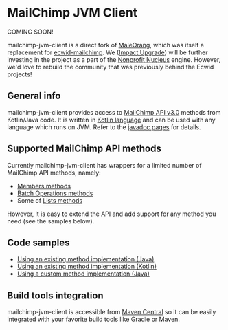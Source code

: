 # MailChimp JVM Client

COMING SOON!

mailchimp-jvm-client is a direct fork of [MaleOrang](https://github.com/Ecwid/maleorang), which was itself a replacement for [ecwid-mailchimp](https://github.com/Ecwid/ecwid-mailchimp/). We ([Impact Upgrade](https://www.impactupgrade.com)) will be further investing in the project as a part of the [Nonprofit Nucleus](https://www.impactupgrade.com/nonprofit-nucleus/) engine. However, we'd love to rebuild the community that was previously behind the Ecwid projects!

## General info

mailchimp-jvm-client provides access to [MailChimp API v3.0](http://developer.mailchimp.com/documentation/mailchimp/reference/overview/) methods from Kotlin/Java code. It is written in [Kotlin language](https://kotlinlang.org/) and can be used with any language which runs on JVM. Refer to the [javadoc pages](http://www.javadoc.io/doc/com.ecwid/maleorang/) for details.

## Supported MailChimp API methods

Currently mailchimp-jvm-client has wrappers for a limited number of MailChimp API methods, namely:
* [Members methods](http://developer.mailchimp.com/documentation/mailchimp/reference/lists/members/)
* [Batch Operations methods](http://developer.mailchimp.com/documentation/mailchimp/reference/batches/)
* Some of [Lists methods](http://developer.mailchimp.com/documentation/mailchimp/reference/lists/)

However, it is easy to extend the API and add support for any method you need (see the samples below).

## Code samples

* [Using an existing method implementation (Java)](src/test/java/com/ecwid/maleorang/examples/ExistingMethodExample.java)
* [Using an existing method implementation (Kotlin)](src/test/java/com/ecwid/maleorang/method/v3_0/lists/members/MembersTest.kt)
* [Using a custom method implementation (Java)](src/test/java/com/ecwid/maleorang/examples/CustomMethodExample.java)

## Build tools integration

mailchimp-jvm-client is accessible from [Maven Central](http://search.maven.org/#search%7Cgav%7C1%7Cg%3A%22com.ecwid%22%20AND%20a%3A%22maleorang%22) so it can be easily integrated with your favorite build tools like Gradle or Maven.
